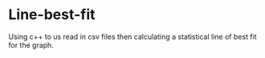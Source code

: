 # Line-best-fit
Using c++ to us read in csv files then calculating a statistical line of best fit for the graph.
